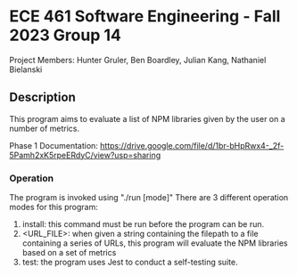 # ECE 461 Software Engineering - Fall 2023 Group 14
Project Members: Hunter Gruler, Ben Boardley, Julian Kang, Nathaniel Bielanski

## Description
This program aims to evaluate a list of NPM libraries given by the user on a number of metrics.

Phase 1 Documentation: https://drive.google.com/file/d/1br-bHpRwx4-_2f-5Pamh2xK5rpeERdyC/view?usp=sharing

### Operation
The program is invoked using "./run [mode]"
There are 3 different operation modes for this program:
1. install: this command must be run before the program can be run.
2. <URL_FILE>: when given a string containing the filepath to a file containing a series of URLs, this program will evaluate the NPM libraries based on a set of metrics
3. test: the program uses Jest to conduct a self-testing suite.
